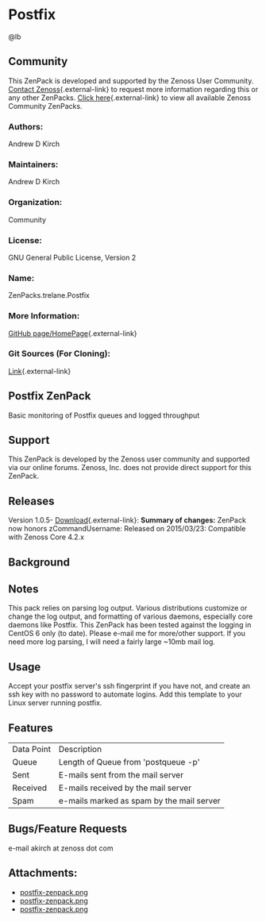 # Postfix

@lb[](img/zenpack-postfix-zenpack.png)

## Community

This ZenPack is developed and supported by the Zenoss User Community.
[Contact Zenoss](https://tryit.zenoss.com/zenpack-contact/){.external-link} to
request more information regarding this or any other ZenPacks. [Click here](https://zenoss.com/product/zenpacks?f%5B0%5D=im_field_zenpack_category:1021){.external-link} to
view all available Zenoss Community ZenPacks.

### Authors:

Andrew D Kirch

### Maintainers:

Andrew D Kirch

### Organization:

Community

### License:

GNU General Public License, Version 2

### Name:

ZenPacks.trelane.Postfix

### More Information:

[GitHub page/HomePage](https://github.com/trelane/ZenPacks.trelane.Postfix){.external-link}

### Git Sources (For Cloning):

[Link](https://github.com/trelane/ZenPacks.trelane.Postfix){.external-link}

## Postfix ZenPack

Basic monitoring of Postfix queues and logged throughput

## Support

This ZenPack is developed by the Zenoss user community and supported via
our online forums. Zenoss, Inc. does not provide direct support for this
ZenPack.

## Releases

Version 1.0.5- [Download](https://storage.googleapis.com/zenpacks/ZenPacks.trelane.Postfix/1.0.5/ZenPacks.trelane.Postfix-1.0.5.egg){.external-link}:   **Summary of changes:** ZenPack now honors zCommandUsername:   Released on 2015/03/23:   Compatible with Zenoss Core 4.2.x

## Background

## Notes

This pack relies on parsing log output. Various distributions customize
or change the log output, and formatting of various daemons, especially
core daemons like Postfix. This ZenPack has been tested against the
logging in CentOS 6 only (to date). Please e-mail me for more/other
support. If you need more log parsing, I will need a fairly large ~10mb
mail log.

## Usage

Accept your postfix server's ssh fingerprint if you have not, and create
an ssh key with no password to automate logins. Add this template to
your Linux server running postfix.

## Features

|            |                                           |
|------------|-------------------------------------------|
| Data Point | Description                               |
| Queue      | Length of Queue from 'postqueue -p'       |
| Sent       | E-mails sent from the mail server         |
| Received   | E-mails received by the mail server       |
| Spam       | e-mails marked as spam by the mail server |

## Bugs/Feature Requests

e-mail akirch at zenoss dot com

## Attachments:

-   [postfix-zenpack.png](img/zenpack-postfix-zenpack.png)
-   [postfix-zenpack.png](img/zenpack-postfix-zenpack.png)
-   [postfix-zenpack.png](img/zenpack-postfix-zenpack.png)

